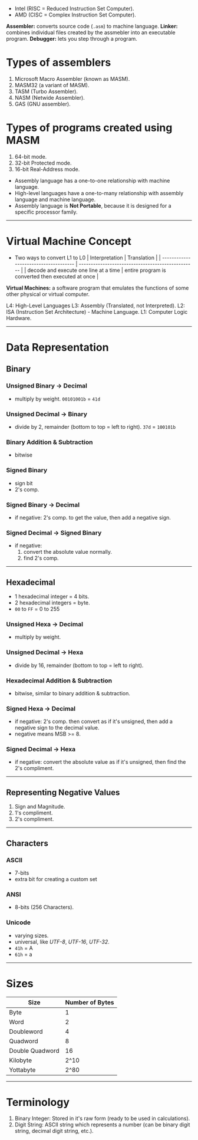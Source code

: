 
- Intel (RISC = Reduced Instruction Set Computer).
- AMD (CISC = Complex Instruction Set Computer).

**Assembler:** converts source code (`.asm`) to machine language.
**Linker:** combines individual files created by the assmebler into an executable program.
**Debugger:** lets you step through a program.


# Types of assemblers
1. Microsoft Macro Assembler (known as MASM).
2. MASM32 (a variant of MASM).
3. TASM (Turbo Assembler).
4. NASM (Netwide Assembler).
5. GAS (GNU assembler).


# Types of programs created using MASM
1. 64-bit mode.
3. 32-bit Protected mode.
4. 16-bit Real-Address mode.


- Assembly language has a one-to-one relationship with machine language.
- High-level languages have a one-to-many relationship with assembly language and machine language.
- Assembly language is **Not Portable**, because it is designed for a specific processor family.

----

# Virtual Machine Concept
- Two ways to convert L1 to L0
| Interpretation                        | Translation                                       |
| ------------------------------------- | ------------------------------------------------- |
| decode and execute one line at a time | entire program is converted then executed at once |

**Virtual Machines:** a software program that emulates the functions of some other physical or virtual computer.

L4: High-Level Languages
L3: Assembly (Translated, not Interpreted).
L2: ISA (Instruction Set Architecture) - Machine Language.
L1: Computer Logic Hardware. 

---

# Data Representation

## Binary

### Unsigned Binary -> Decimal
- multiply by weight.
`00101001b` = `41d` 

### Unsigned Decimal -> Binary
- divide by 2, remainder (bottom to top = left to right).
`37d` = `100101b`

### Binary Addition & Subtraction
- bitwise

### Signed Binary
- sign bit
- 2's comp.

### Signed Binary -> Decimal
- if negative: 2's comp. to get the value, then add a negative sign.

### Signed Decimal -> Signed Binary
- if negative: 
  1. convert the absolute value normally.
  2. find 2's comp.

---

## Hexadecimal
- 1 hexadecimal integer = 4 bits.
- 2 hexadecimal integers = byte.
- `00` to `FF` = 0 to 255

### Unsigned Hexa -> Decimal
- multiply by weight.

### Unsigned Decimal -> Hexa
- divide by 16, remainder (bottom to top = left to right).

### Hexadecimal Addition & Subtraction
- bitwise, similar to binary addition & subtraction.


### Signed Hexa -> Decimal
- if negative: 2's comp. then convert as if it's unsigned, then add a negative sign to the decimal value.
- negative means MSB >= 8.

### Signed Decimal -> Hexa
- if negative: convert the absolute value as if it's unsigned, then find the 2's compliment.

---

## Representing Negative Values
1. Sign and Magnitude.
2. 1's compliment.
3. 2's compliment.

---

## Characters
### ASCII
- 7-bits
- extra bit for creating a custom set

### ANSI
- 8-bits (256 Characters).

### Unicode
- varying sizes.
- universal, like *UTF-8*, *UTF-16*, *UTF-32*.
- `41h` = A
- `61h` = a

---

# Sizes
| Size            | Number of Bytes |
| --------------- | --------------- |
| Byte            | 1               |
| Word            | 2               |
| Doubleword      | 4               |
| Quadword        | 8               |
| Double Quadword | 16              |
| Kilobyte        | 2^10            |
| Yottabyte       | 2^80                |


---

# Terminology
1. Binary Integer: Stored in it's raw form (ready to be used in calculations).
2. Digit String: ASCII string which represents a number (can be binary digit string, decimal digit string, etc.).




